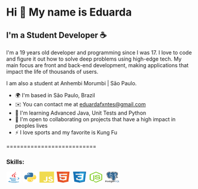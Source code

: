 
Hi 👋 My name is Eduarda
==========================
I'm a Student Developer ☕
-----------------------------

I'm a 19 years old developer and programming since I was 17. I love to code and figure it out how to solve deep problems using high-edge tech. My main focus are front and back-end development, making applications that impact the life of thousands of users.


I am also a student at Anhembi Morumbi | São Paulo.

* 🌍 I'm based in São Paulo, Brazil
* ✉️ You can contact me at eduardafxntes@gmail.com
* 🧠 I'm learning Advanced Java, Unit Tests and Python
* 🤝 I'm open to collaborating on projects that have a high impact in peoples lives
* ⚡ I love sports and my favorite is Kung Fu

==========================
### Skills:

  <div style="display: inline_block">
    <div style="display: inline_block">
        <img align="center" alt="Duda-Java" height="30" width="40" src="https://raw.githubusercontent.com/devicons/devicon/master/icons/java/java-original.svg">
        <img align="center" alt="Duda-Python" height="30" width="40" src="https://raw.githubusercontent.com/devicons/devicon/master/icons/python/python-original.svg">
        <img align="center" alt="Duda-Js" height="30" width="40" src="https://raw.githubusercontent.com/devicons/devicon/master/icons/javascript/javascript-plain.svg">
        <img align="center" alt="Duda-HTML" height="30" width="40" src="https://raw.githubusercontent.com/devicons/devicon/master/icons/html5/html5-original.svg">
        <img align="center" alt="Duda-CSS" height="30" width="40" src="https://raw.githubusercontent.com/devicons/devicon/master/icons/css3/css3-original.svg">
        <img align="center" alt="Duda-Nodejs" height="30" width="40" src="https://raw.githubusercontent.com/devicons/devicon/master/icons/nodejs/nodejs-plain.svg">
        <img align="center" alt="Duda-PostgreSQL" height="30" width="40" src="https://raw.githubusercontent.com/devicons/devicon/master/icons/postgresql/postgresql-original-wordmark.svg">
      </div>
      
      
      
